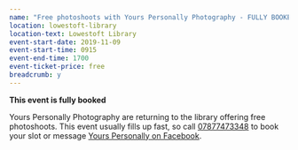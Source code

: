 ```yaml
---
name: "Free photoshoots with Yours Personally Photography - FULLY BOOKED"
location: lowestoft-library
location-text: Lowestoft Library
event-start-date: 2019-11-09
event-start-time: 0915
event-end-time: 1700
event-ticket-price: free
breadcrumb: y
---
```


**This event is fully booked**

Yours Personally Photography are returning to the library offering free photoshoots. This event usually fills up fast, so call [07877473348](tel:07877473348) to book your slot or message [Yours Personally on Facebook](https://www.facebook.com/yourspersonallyphotography/).
